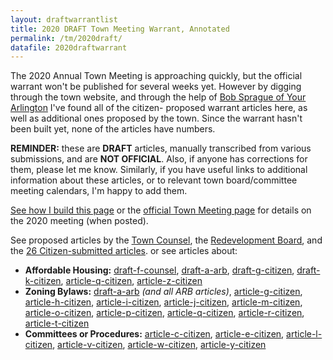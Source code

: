 ```yaml
---
layout: draftwarrantlist
title: 2020 DRAFT Town Meeting Warrant, Annotated
permalink: /tm/2020draft/
datafile: 2020draftwarrant
---
```


The 2020 Annual Town Meeting is approaching quickly, but the official warrant 
won't be published for several weeks yet.  However by digging through the 
town website, and through the help of [Bob Sprague of Your Arlington](https://www.yourarlington.com/) 
I've found all of the citizen-
proposed warrant articles here, as well as additional ones proposed by the town.  Since the warrant hasn't been built 
yet, none of the articles have numbers. 

**REMINDER:** these are **DRAFT** articles, manually transcribed from various 
submissions, and are **NOT OFFICIAL**.  Also, if anyone has corrections 
for them, please let me know.  Similarly, if you have useful links to additional 
information about these articles, or to relevant town board/committee 
meeting calendars, I'm happy to add them.

[See how I build this page](/tm/) or the [official Town Meeting page](https://www.arlingtonma.gov/town-governance/town-meeting)
for details on the 2020 meeting (when posted).

See proposed articles by the [Town Counsel](#draft-a-counsel), the [Redevelopment Board](#draft-a-arb), and 
the [26 Citizen-submitted articles](#draft-a-citizen). or see articles about:
- **Affordable Housing:** [draft-f-counsel](#draft-f-counsel), [draft-a-arb](#draft-a-arb), [draft-g-citizen](#draft-g-citizen), [draft-k-citizen](#draft-k-citizen), [article-q-citizen](#draft-q-citizen), [article-z-citizen](#draft-z-citizen)
- **Zoning Bylaws:** [draft-a-arb](#draft-a-arb) *(and all ARB articles)*, [article-g-citizen](#draft-g-citizen), [article-h-citizen](#draft-h-citizen), [article-i-citizen](#draft-i-citizen), [article-j-citizen](#draft-j-citizen), [article-m-citizen](#draft-m-citizen), [article-o-citizen](#draft-o-citizen), [article-p-citizen](#draft-p-citizen), [article-q-citizen](#draft-q-citizen), [article-r-citizen](#draft-r-citizen), [article-t-citizen](#draft-t-citizen)
- **Committees or Procedures:** [article-c-citizen](#draft-c-citizen), [article-e-citizen](#draft-e-citizen), [article-l-citizen](#draft-l-citizen), [article-v-citizen](#draft-v-citizen), [article-w-citizen](#draft-w-citizen), [article-y-citizen](#draft-y-citizen)


